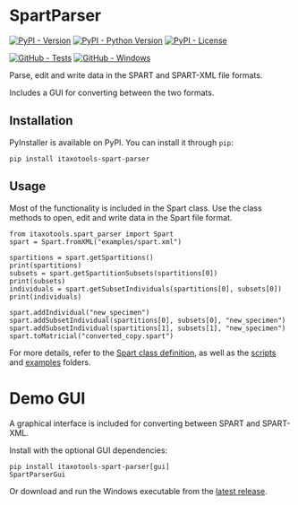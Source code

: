 # SpartParser

[![PyPI - Version](https://img.shields.io/pypi/v/itaxotools-spart-parser)](
    https://pypi.org/project/itaxotools-spart-parser)
[![PyPI - Python Version](https://img.shields.io/pypi/pyversions/itaxotools-spart-parser)](
    https://pypi.org/project/itaxotools-spart-parser)
[![PyPI - License](https://img.shields.io/pypi/l/itaxotools-spart-parser)](
    https://pypi.org/project/itaxotools-spart-parser)

[![GitHub - Tests](https://img.shields.io/github/actions/workflow/status/iTaxoTools/SpartParser/test.yml?label=tests)](
    https://github.com/iTaxoTools/SpartParser/actions/workflows/test.yml)
[![GitHub - Windows](https://img.shields.io/github/actions/workflow/status/iTaxoTools/SpartParser/windows.yml?logo=windows&logoColor=white&label=windows)](
    https://github.com/iTaxoTools/SpartParser/actions/workflows/windows.yml)

Parse, edit and write data in the SPART and SPART-XML file formats.

Includes a GUI for converting between the two formats.


## Installation

PyInstaller is available on PyPI. You can install it through `pip`:

```
pip install itaxotools-spart-parser
```

## Usage

Most of the functionality is included in the Spart class. Use the class methods
to open, edit and write data in the Spart file format.

```
from itaxotools.spart_parser import Spart
spart = Spart.fromXML("examples/spart.xml")

spartitions = spart.getSpartitions()
print(spartitions)
subsets = spart.getSpartitionSubsets(spartitions[0])
print(subsets)
individuals = spart.getSubsetIndividuals(spartitions[0], subsets[0])
print(individuals)

spart.addIndividual("new_specimen")
spart.addSubsetIndividual(spartitions[0], subsets[0], "new_specimen")
spart.addSubsetIndividual(spartitions[1], subsets[1], "new_specimen")
spart.toMatricial("converted_copy.spart")
```

For more details, refer to the [Spart class definition](src/itaxotools/spart_parser/main.py),
as well as the [scripts](scripts) and [examples](examples) folders.

# Demo GUI

A graphical interface is included for converting between SPART and SPART-XML.

Install with the optional GUI dependencies:
```
pip install itaxotools-spart-parser[gui]
SpartParserGui
```

Or download and run the Windows executable from the
[latest release](https://github.com/iTaxoTools/SpartParser/releases/latest).

